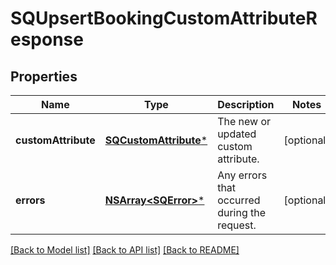 # SQUpsertBookingCustomAttributeResponse

## Properties
Name | Type | Description | Notes
------------ | ------------- | ------------- | -------------
**customAttribute** | [**SQCustomAttribute***](SQCustomAttribute.md) | The new or updated custom attribute. | [optional] 
**errors** | [**NSArray&lt;SQError&gt;***](SQError.md) | Any errors that occurred during the request. | [optional] 

[[Back to Model list]](../README.md#documentation-for-models) [[Back to API list]](../README.md#documentation-for-api-endpoints) [[Back to README]](../README.md)


